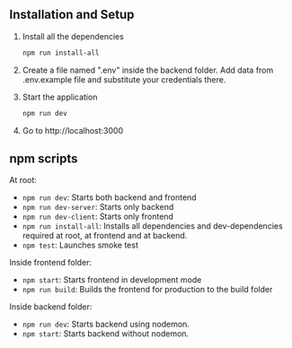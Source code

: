 ## Installation and Setup

1. Install all the dependencies

   ```sh
   npm run install-all
   ```

2. Create a file named ".env" inside the backend folder. Add data from .env.example file and substitute your credentials there.

3. Start the application

   ```sh
   npm run dev
   ```

4. Go to http://localhost:3000

## npm scripts

At root:

- `npm run dev`: Starts both backend and frontend
- `npm run dev-server`: Starts only backend
- `npm run dev-client`: Starts only frontend
- `npm run install-all`: Installs all dependencies and dev-dependencies required at root, at frontend and at backend.
-  `npm test`: Launches smoke test

Inside frontend folder:

- `npm start`: Starts frontend in development mode
- `npm run build`: Builds the frontend for production to the build folder

Inside backend folder:

- `npm run dev`: Starts backend using nodemon.
- `npm start`: Starts backend without nodemon.
